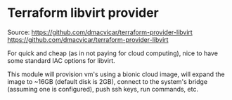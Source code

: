 # Terraform libvirt provider
Source: 
https://github.com/dmacvicar/terraform-provider-libvirt
https://github.com/dmacvicar/terraform-provider-libvirt

For quick and cheap (as in not paying for cloud computing), nice to have some standard IAC options for libvirt. 

This module will provision vm's using a bionic cloud image, will expand the image to ~16GB (default disk is 2GB), connect to the system's bridge (assuming one is configured), push ssh keys, run commands, etc. 
